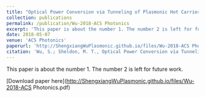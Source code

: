 ```yaml
---
title: "Optical Power Conversion via Tunneling of Plasmonic Hot Carriers"
collection: publications
permalink: /publication/Wu-2018-ACS Photonics
excerpt: 'This paper is about the number 1. The number 2 is left for future work.'
date: 2018-05-07
venue: 'ACS Photonics'
paperurl: 'http://ShengxiangWuPlasmonic.github.io/files/Wu-2018-ACS Photonics.pdf'
citation: 'Wu, S.; Sheldon, M. T., Optical Power Conversion via Tunneling of Plasmonic Hot Carriers. ACS Photonics 2018, 5 (6), 2516-2523.'
---
```

This paper is about the number 1. The number 2 is left for future work.

[Download paper here](http://ShengxiangWuPlasmonic.github.io/files/Wu-2018-ACS Photonics.pdf)

